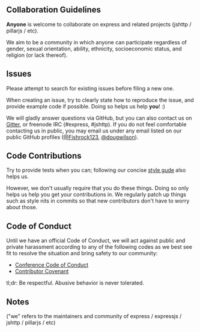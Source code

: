 ## Collaboration Guidelines

__Anyone__ is welcome to collaborate on express and related projects (jshttp / pillarjs / etc).

We aim to be a community in which anyone can participate regardless of gender, sexual orientation, ability, ethnicity, socioeconomic status, and religion (or lack thereof).­


## Issues

Please attempt to search for existing issues before filing a new one.

When creating an issue, try to clearly state how to reproduce the issue, and provide example code if possible. Doing so helps us help __you__! :)

We will gladly answer questions via GitHub, but you can also contact us on [Gitter](https://gitter.im/), or freenode IRC (#express, #jshttp).
If you do not feel comfortable contacting us in public, you may email us under any email listed on our public GitHub profiles ([@Fishrock123](https://github.com/Fishrock123), [@dougwilson](https://github.com/dougwilson)).


## Code Contributions

Try to provide tests when you can; following our concise [style gude](https://github.com/jshttp/style-guide) also helps us.

However, we don't usually require that you do these things. Doing so only helps us help you get your contributions in.
We regularly patch up things such as style nits in commits so that new contributors don't have to worry about those.


## Code of Conduct

Until we have an official Code of Conduct, we will act against public and private harassment according to any of the following codes as we best see fit to resolve the situation and bring safety to our community:

- [Conference Code of Conduct](http://confcodeofconduct.com/)
- [Contributor Covenant](https://github.com/Bantik/contributor_covenant/blob/master/CODE_OF_CONDUCT.md)

tl;dr: Be respectful. Abusive behavior is never tolerated.


## Notes

("we" refers to the maintainers and community of express / expressjs / jshttp / pillarjs / etc)
